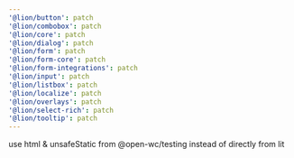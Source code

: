 ```yaml
---
'@lion/button': patch
'@lion/combobox': patch
'@lion/core': patch
'@lion/dialog': patch
'@lion/form': patch
'@lion/form-core': patch
'@lion/form-integrations': patch
'@lion/input': patch
'@lion/listbox': patch
'@lion/localize': patch
'@lion/overlays': patch
'@lion/select-rich': patch
'@lion/tooltip': patch
---
```


use html & unsafeStatic from @open-wc/testing instead of directly from lit
